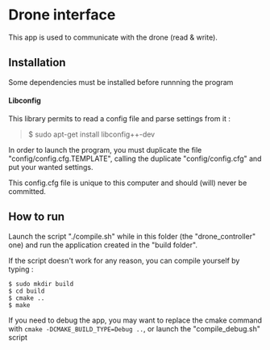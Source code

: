 # Drone interface

This app is used to communicate with the drone (read & write).

## Installation

Some dependencies must be installed before runnning the program

#### Libconfig
This library permits to read a config file and parse settings from it :

> $ sudo apt-get install libconfig++-dev

In order to launch the program, you must duplicate the file "config/config.cfg.TEMPLATE", calling the duplicate
"config/config.cfg" and put your wanted settings.

This config.cfg file is unique to this computer and should (will) never be committed.

## How to run

Launch the script "./compile.sh" while in this folder (the "drone_controller" one)
and run the application created in the "build folder".

If the script doesn't work for any reason, you can compile yourself by typing :

```
$ sudo mkdir build
$ cd build
$ cmake ..
$ make
```

If you need to debug the app, you may want to replace the cmake command with `cmake -DCMAKE_BUILD_TYPE=Debug ..`, 
or launch the "compile_debug.sh" script